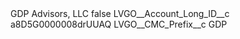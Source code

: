 <?xml version="1.0" encoding="UTF-8"?>
<CustomMetadata xmlns="http://soap.sforce.com/2006/04/metadata" xmlns:xsi="http://www.w3.org/2001/XMLSchema-instance" xmlns:xsd="http://www.w3.org/2001/XMLSchema">
    <label>GDP Advisors, LLC</label>
    <protected>false</protected>
    <values>
        <field>LVGO__Account_Long_ID__c</field>
        <value xsi:type="xsd:string">a8D5G0000008drUUAQ</value>
    </values>
    <values>
        <field>LVGO__CMC_Prefix__c</field>
        <value xsi:type="xsd:string">GDP</value>
    </values>
</CustomMetadata>
